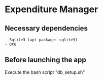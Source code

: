 # Expenditure Manager

## Necessary dependencies
    - Sqlite3 (apt package: sqlite3)
    - Qt6

## Before launching the app

Execute the bash script "db_setup.sh"